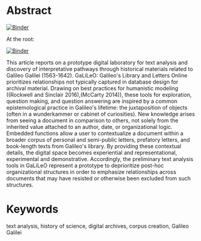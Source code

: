 # Abstract

[![Binder](https://mybinder.org/badge_logo.svg)](https://mybinder.org/v2/gh/crystaljhall/GaLiLeO_JDH/HEAD?filepath=The-Text-Analysis-Prototype-for-Galileo's-Library-and-Letters-Online-(GaLiLeO).ipynb)

At the root:

[![Binder](https://mybinder.org/badge_logo.svg)](https://mybinder.org/v2/gh/crystaljhall/GaLiLeO_JDH/HEAD?filepath=The-Text-Analysis-Prototype-for-Galileo's-Library-and-Letters-Online-(GaLiLeO).ipynb)

This article reports on a prototype digital laboratory for text analysis and discovery of interpretative pathways through historical materials related to Galileo Galilei (1563-1642). GaLiLeO: Galileo's Library and Letters Online prioritizes relationships not typically captured in database design for archival material. Drawing on best practices for humanistic modeling ((Rockwell and Sinclair 2016),(McCarty 2014)), these tools for exploration, question making, and question answering are inspired by a common epistemological practice in Galileo's lifetime: the juxtaposition of objects (often in a wunderkammer or cabinet of curiosities). New knowledge arises from seeing a document in comparison to others, not solely from the inherited value attached to an author, date, or organizational logic. Embedded functions allow a user to contextualize a document within a broader corpus of personal and semi-public letters, prefatory letters, and book-length texts from Galileo's library. By providing these contextual details, the digital space becomes experiential and representational, experimental and demonstrative. Accordingly, the preliminary text analysis tools in GaLiLeO represent a prototype to deprioritize post-hoc organizational structures in order to emphasize relationships across documents that may have resisted or otherwise been excluded from such structures.

# Keywords
text analysis, history of science, digital archives, corpus creation, Galileo Galilei
